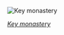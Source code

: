 
![Key monastery](https://upload.wikimedia.org/wikipedia/commons/thumb/f/f5/Kee_monastery_Spiti_Valley_%28edited%29.jpg/825px-Kee_monastery_Spiti_Valley_%28edited%29.jpg)

*[Key monastery](https://wikipedia.org/wiki/File:Kee_monastery_Spiti_Valley_(edited).jpg)*
